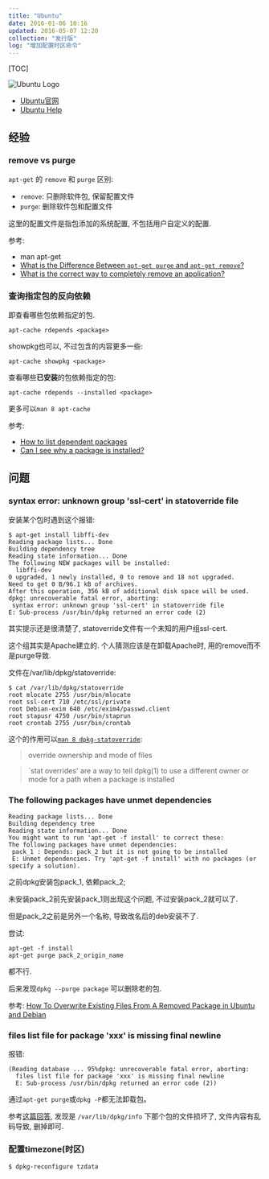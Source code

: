 ```yaml
---
title: "Ubuntu"
date: 2016-01-06 10:16
updated: 2016-05-07 12:20
collection: "发行版"
log: "增加配置时区命令"
---
```


[TOC]

![Ubuntu Logo](http://design.ubuntu.com/wp-content/uploads/ubuntu-orange.gif)

* [Ubuntu官网](http://www.ubuntu.com/server)
* [Ubuntu Help](https://help.ubuntu.com/)

## 经验 ##

### remove vs purge ###

`apt-get` 的 `remove` 和 `purge` 区别:

* `remove`: 只删除软件包, 保留配置文件
* `purge`: 删除软件包和配置文件

这里的配置文件是指包添加的系统配置, 不包括用户自定义的配置.

参考:

* man apt-get
* [What is the Difference Between `apt-get purge` and `apt-get remove`?](http://askubuntu.com/questions/231562/what-is-the-difference-between-apt-get-purge-and-apt-get-remove)
* [What is the correct way to completely remove an application?](http://askubuntu.com/questions/187888/what-is-the-correct-way-to-completely-remove-an-application)

### 查询指定包的反向依赖 ###

即查看哪些包依赖指定的包.

    apt-cache rdepends <package>

showpkg也可以, 不过包含的内容更多一些:

    apt-cache showpkg <package>

查看哪些**已安装**的包依赖指定的包:

    apt-cache rdepends --installed <package>

更多可以`man 8 apt-cache`

参考:

* [How to list dependent packages](http://askubuntu.com/questions/128524/how-to-list-dependent-packages-reverse-dependencies)
* [Can I see why a package is installed?](http://askubuntu.com/questions/5636/can-i-see-why-a-package-is-installed)


## 问题 ##

### syntax error: unknown group 'ssl-cert' in statoverride file ###

安装某个包时遇到这个报错:

    $ apt-get install libffi-dev
    Reading package lists... Done
    Building dependency tree
    Reading state information... Done
    The following NEW packages will be installed:
      libffi-dev
    0 upgraded, 1 newly installed, 0 to remove and 18 not upgraded.
    Need to get 0 B/96.1 kB of archives.
    After this operation, 356 kB of additional disk space will be used.
    dpkg: unrecoverable fatal error, aborting:
     syntax error: unknown group 'ssl-cert' in statoverride file
    E: Sub-process /usr/bin/dpkg returned an error code (2)

其实提示还是很清楚了, statoverride文件有一个未知的用户组ssl-cert.

这个组其实是Apache建立的. 个人猜测应该是在卸载Apache时, 用的remove而不是purge导致.

文件在/var/lib/dpkg/statoverride:

    $ cat /var/lib/dpkg/statoverride
    root mlocate 2755 /usr/bin/mlocate
    root ssl-cert 710 /etc/ssl/private
    root Debian-exim 640 /etc/exim4/passwd.client
    root stapusr 4750 /usr/bin/staprun
    root crontab 2755 /usr/bin/crontab

这个的作用可以[`man 8 dpkg-statoverride`](http://manpages.ubuntu.com/manpages/trusty/man8/dpkg-statoverride.8.html):

> override ownership and mode of files

> `stat overrides' are a way to tell dpkg(1) to use a different owner or mode for a path when a package is installed

### The following packages have unmet dependencies ###

	Reading package lists... Done
	Building dependency tree
	Reading state information... Done
	You might want to run 'apt-get -f install' to correct these:
	The following packages have unmet dependencies:
	 pack_1 : Depends: pack_2 but it is not going to be installed
	 E: Unmet dependencies. Try 'apt-get -f install' with no packages (or specify a solution).

之前dpkg安装包pack_1, 依赖pack_2;

未安装pack_2前先安装pack_1则出现这个问题, 不过安装pack_2就可以了.

但是pack_2之前是另外一个名称, 导致改名后的deb安装不了.

尝试:

	apt-get -f install
	apt-get purge pack_2_origin_name

都不行.

后来发现`dpkg --purge package` 可以删除老的包.

参考: [How To Overwrite Existing Files From A Removed Package in Ubuntu and Debian](http://linuxg.net/how-to-overwrite-existing-files-from-another-package-in-ubuntu-and-debian/)

### files list file for package 'xxx' is missing final newline ###

报错:

	(Reading database ... 95%dpkg: unrecoverable fatal error, aborting:
	  files list file for package 'xxx' is missing final newline
	  E: Sub-process /usr/bin/dpkg returned an error code (2))

通过`apt-get purge`或`dpkg -P`都无法卸载包。

参考[这篇回答](http://askubuntu.com/a/350508/434496), 发现是 `/var/lib/dpkg/info` 下那个包的文件损坏了, 文件内容有乱码导致, 删掉即可.

### 配置timezone(时区) ###

	$ dpkg-reconfigure tzdata
